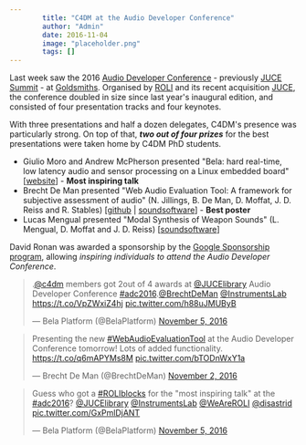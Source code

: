```yaml
---
        title: "C4DM at the Audio Developer Conference"
        author: "Admin"
        date: 2016-11-04
        image: "placeholder.png"
        tags: []
---
```


Last week saw the 2016 [Audio Developer Conference](https://www.juce.com/adc-2016) - previously [JUCE Summit](http://www.brechtdeman.com/blog/juce-summit-2015.html) - at [Goldsmiths](http://goldsmiths.ac.uk). Organised by [ROLI](http://roli.com) and its recent acquisition [JUCE](https://www.juce.com), the conference doubled in size since last year's inaugural edition, and consisted of four presentation tracks and four keynotes. 

With three presentations and half a dozen delegates, C4DM's presence was particularly strong. 
On top of that, ***two out of four prizes*** for the best presentations were taken home by C4DM PhD students. 

* Giulio Moro and Andrew McPherson presented "Bela: hard real-time, low latency audio and sensor processing on a Linux embedded board" [[website](http://bela.io)] - **Most inspiring talk**
* Brecht De Man presented "Web Audio Evaluation Tool: A framework for subjective assessment of audio" (N. Jillings, B. De Man, D. Moffat, J. D. Reiss and R. Stables) [[github](http://github.com/BrechtDeMan/WebAudioEvaluationTool/) | [soundsoftware](https://code.soundsoftware.ac.uk/projects/webaudioevaluationtool)] - **Best poster**
* Lucas Mengual presented "Modal Synthesis of Weapon Sounds" (L. Mengual, D. Moffat and J. D. Reiss) [[soundsoftware](https://code.soundsoftware.ac.uk/projects/modal-synthesis-of-weapon-sounds)]

David Ronan was awarded a sponsorship by the [Google Sponsorship program](https://www.juce.com/adc-2016#google-sponsorship), allowing *inspiring individuals to attend the Audio Developer Conference*. 

<blockquote class="twitter-tweet" data-lang="en"><p lang="en" dir="ltr">.<a href="https://twitter.com/c4dm">@c4dm</a> members got 2out of 4 awards at <a href="https://twitter.com/JUCElibrary">@JUCElibrary</a> Audio Developer Conference <a href="https://twitter.com/hashtag/adc2016?src=hash">#adc2016</a>.<a href="https://twitter.com/BrechtDeMan">@BrechtDeMan</a> <a href="https://twitter.com/InstrumentsLab">@InstrumentsLab</a> <a href="https://t.co/VpZWxiZ4hj">https://t.co/VpZWxiZ4hj</a> <a href="https://t.co/h88uJMUByB">pic.twitter.com/h88uJMUByB</a></p>&mdash; Bela Platform (@BelaPlatform) <a href="https://twitter.com/BelaPlatform/status/794935395255549952">November 5, 2016</a></blockquote> <script async src="//platform.twitter.com/widgets.js" charset="utf-8"></script>

<blockquote class="twitter-tweet" data-lang="en"><p lang="en" dir="ltr">Presenting the new <a href="https://twitter.com/hashtag/WebAudioEvaluationTool?src=hash">#WebAudioEvaluationTool</a> at the Audio Developer Conference tomorrow! Lots of added functionality. <a href="https://t.co/q6mAPYMs8M">https://t.co/q6mAPYMs8M</a> <a href="https://t.co/bTODnWxY1a">pic.twitter.com/bTODnWxY1a</a></p>&mdash; Brecht De Man (@BrechtDeMan) <a href="https://twitter.com/BrechtDeMan/status/793808031675015168">November 2, 2016</a></blockquote> <script async src="//platform.twitter.com/widgets.js" charset="utf-8"></script>

<blockquote class="twitter-tweet" data-lang="en"><p lang="en" dir="ltr">Guess who got a <a href="https://twitter.com/hashtag/ROLIblocks?src=hash">#ROLIblocks</a> for the &quot;most inspiring talk&quot; at the <a href="https://twitter.com/hashtag/adc2016?src=hash">#adc2016</a>? <a href="https://twitter.com/JUCElibrary">@JUCElibrary</a> <a href="https://twitter.com/InstrumentsLab">@InstrumentsLab</a> <a href="https://twitter.com/WeAreROLI">@WeAreROLI</a> <a href="https://twitter.com/disastrid">@disastrid</a> <a href="https://t.co/GxPmlDjANT">pic.twitter.com/GxPmlDjANT</a></p>&mdash; Bela Platform (@BelaPlatform) <a href="https://twitter.com/BelaPlatform/status/794724747082866688">November 5, 2016</a></blockquote> <script async src="//platform.twitter.com/widgets.js" charset="utf-8"></script>

<div class="github-card" data-github="BrechtDeMan/WebAudioEvaluationTool" data-width="400" data-height="" data-theme="default"></div>
<script src="//cdn.jsdelivr.net/github-cards/latest/widget.js"></script>

<div class="github-card" data-github="BelaPlatform/Bela" data-width="400" data-height="" data-theme="default"></div>
<script src="//cdn.jsdelivr.net/github-cards/latest/widget.js"></script>
